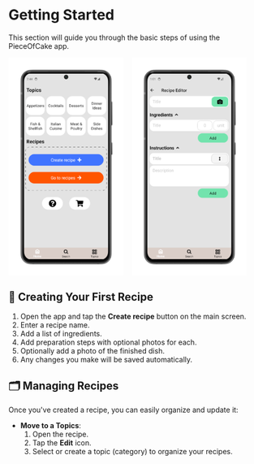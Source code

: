 # Getting Started

This section will guide you through the basic steps of using the PieceOfCake app.

<div style="display: flex; gap: 16px; align-items: flex-start;">
  <img src="img/main_screen.png" style="width:45%;">
  <img src="img/create_recipe_p1.png" style="width:45%;">
</div>

## 🧁 Creating Your First Recipe

1. Open the app and tap the **Create recipe** button on the main screen.  
2. Enter a recipe name.  
3. Add a list of ingredients.  
4. Add preparation steps with optional photos for each.  
5. Optionally add a photo of the finished dish.
6. Any changes you make will be saved automatically.



## 🗂️ Managing Recipes

Once you've created a recipe, you can easily organize and update it:

- **Move to a Topics**:  
  1. Open the recipe.  
  2. Tap the **Edit** icon.  
  3. Select or create a topic (category) to organize your recipes.



